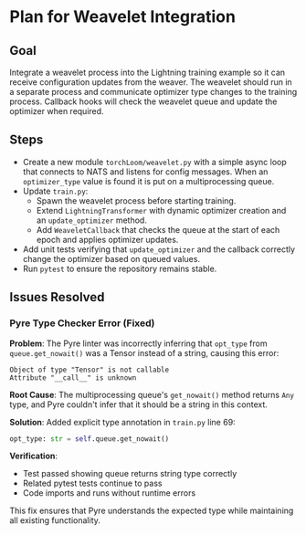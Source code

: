 # Plan for Weavelet Integration

## Goal
Integrate a weavelet process into the Lightning training example so it can receive configuration updates from the weaver. The weavelet should run in a separate process and communicate optimizer type changes to the training process. Callback hooks will check the weavelet queue and update the optimizer when required.

## Steps
- Create a new module `torchLoom/weavelet.py` with a simple async loop that connects to NATS and listens for config messages. When an `optimizer_type` value is found it is put on a multiprocessing queue.
- Update `train.py`:
  - Spawn the weavelet process before starting training.
  - Extend `LightningTransformer` with dynamic optimizer creation and an `update_optimizer` method.
  - Add `WeaveletCallback` that checks the queue at the start of each epoch and applies optimizer updates.
- Add unit tests verifying that `update_optimizer` and the callback correctly change the optimizer based on queued values.
- Run `pytest` to ensure the repository remains stable.

## Issues Resolved

### Pyre Type Checker Error (Fixed)
**Problem**: The Pyre linter was incorrectly inferring that `opt_type` from `queue.get_nowait()` was a Tensor instead of a string, causing this error:
```
Object of type "Tensor" is not callable
Attribute "__call__" is unknown
```

**Root Cause**: The multiprocessing queue's `get_nowait()` method returns `Any` type, and Pyre couldn't infer that it should be a string in this context.

**Solution**: Added explicit type annotation in `train.py` line 69:
```python
opt_type: str = self.queue.get_nowait()
```

**Verification**: 
- Test passed showing queue returns string type correctly
- Related pytest tests continue to pass
- Code imports and runs without runtime errors

This fix ensures that Pyre understands the expected type while maintaining all existing functionality.
